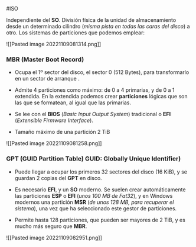 #ISO

Independiente del **SO**. División física de la unidad de almacenamiento desde un determinado cilindro (*misma pista en todas las caras del disco*) a otro. Los sistemas de particiones que podemos emplear:

![[Pasted image 20221109081314.png]]

### MBR (Master Boot Record)

* Ocupa el 1º sector del disco, el sector 0 (512 Bytes), para transformarlo en un sector de arranque . 

* Admite 4 particiones como máximo: de 0 a 4 primarias, y de 0 a 1 extendida. En la extendida podemos crear **particiones** lógicas que son las que se formatean, al igual que las primarias. 

* Se lee con el **BIOS** (*Basic Input Output System*) tradicional o **EFI** (*Extensible Firmware Interface*).

* Tamaño máximo de una partición 2 TiB

![[Pasted image 20221109081258.png]]

### GPT (GUID Partition Table) GUID: Globally Unique Identifier)

* Puede llegar a ocupar los primeros 32 sectores del disco (16 KiB), y se guardan 2 copias del **GPT** en disco.

* Es necesario **EFI**, y un **SO** moderno. Se suelen crear automáticamente las particiones **ESP** o **EFI** (*unos 100 MB de Fat32*), y en Windows modernos una partición **MSR** (*de unos 128 MB, para recuperar el sistema*), una vez que ha seleccionado este gestor de particiones. 

* Permite hasta 128 particiones, que pueden ser mayores de 2 TiB, y es mucho más seguro que **MBR**.

![[Pasted image 20221109082951.png]]